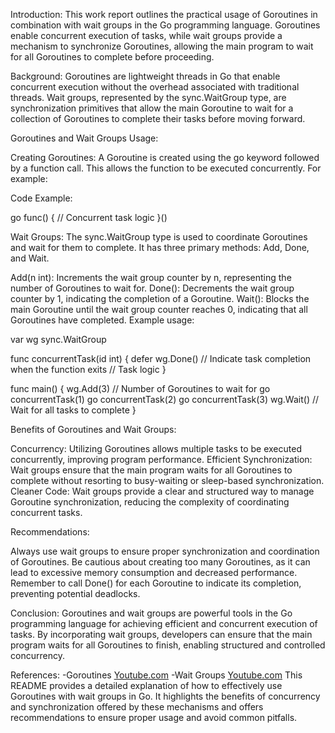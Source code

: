 Introduction:
This work report outlines the practical usage of Goroutines in combination with wait groups in the Go programming language. Goroutines enable concurrent execution of tasks, while wait groups provide a mechanism to synchronize Goroutines, allowing the main program to wait for all Goroutines to complete before proceeding.

Background:
Goroutines are lightweight threads in Go that enable concurrent execution without the overhead associated with traditional threads. Wait groups, represented by the sync.WaitGroup type, are synchronization primitives that allow the main Goroutine to wait for a collection of Goroutines to complete their tasks before moving forward.

Goroutines and Wait Groups Usage:

Creating Goroutines:
A Goroutine is created using the go keyword followed by a function call. This allows the function to be executed concurrently. For example:





Code Example:

go func() {
    // Concurrent task logic
}()



Wait Groups:
The sync.WaitGroup type is used to coordinate Goroutines and wait for them to complete. It has three primary methods: Add, Done, and Wait.

Add(n int): Increments the wait group counter by n, representing the number of Goroutines to wait for.
Done(): Decrements the wait group counter by 1, indicating the completion of a Goroutine.
Wait(): Blocks the main Goroutine until the wait group counter reaches 0, indicating that all Goroutines have completed.
Example usage:

var wg sync.WaitGroup

func concurrentTask(id int) {
    defer wg.Done() // Indicate task completion when the function exits
    // Task logic
}

func main() {
    wg.Add(3) // Number of Goroutines to wait for
    go concurrentTask(1)
    go concurrentTask(2)
    go concurrentTask(3)
    wg.Wait() // Wait for all tasks to complete
}



Benefits of Goroutines and Wait Groups:

Concurrency: Utilizing Goroutines allows multiple tasks to be executed concurrently, improving program performance.
Efficient Synchronization: Wait groups ensure that the main program waits for all Goroutines to complete without resorting to busy-waiting or sleep-based synchronization.
Cleaner Code: Wait groups provide a clear and structured way to manage Goroutine synchronization, reducing the complexity of coordinating concurrent tasks.


Recommendations:

Always use wait groups to ensure proper synchronization and coordination of Goroutines.
Be cautious about creating too many Goroutines, as it can lead to excessive memory consumption and decreased performance.
Remember to call Done() for each Goroutine to indicate its completion, preventing potential deadlocks.


Conclusion:
Goroutines and wait groups are powerful tools in the Go programming language for achieving efficient and concurrent execution of tasks. By incorporating wait groups, developers can ensure that the main program waits for all Goroutines to finish, enabling structured and controlled concurrency.

References:
-Goroutines [Youtube.com](https://www.youtube.com/watch?v=V-0ifUKCkBI)
-Wait Groups [Youtube.com](https://www.youtube.com/watch?v=FiTbXvc08wE&t=32s)
This README provides a detailed explanation of how to effectively use Goroutines with wait groups in Go. It highlights the benefits of concurrency and synchronization offered by these mechanisms and offers recommendations to ensure proper usage and avoid common pitfalls.